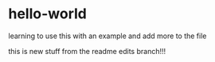 # hello-world
learning to use this with an example
and add more to the file

this is new stuff from the readme edits branch!!!


